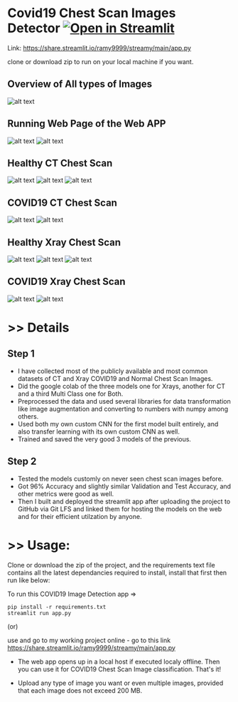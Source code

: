 # Covid19 Chest Scan Images Detector [![Open in Streamlit](https://static.streamlit.io/badges/streamlit_badge_black_white.svg)](https://share.streamlit.io/golden-panther/glaucoma-detector/glaucoma_app.py)

Link: https://share.streamlit.io/ramy9999/streamy/main/app.py

clone or download zip to run on your local machine if you want.

## Overview of All types of Images
![alt text](https://github.com/Ramy9999/streamy/blob/main/testy/CT%20and%20Xray%20snip.PNG)


## Running Web Page of the Web APP
![alt text](https://github.com/Ramy9999/streamy/blob/main/testy/xray%20streamy%201%20right.PNG)
![alt text](https://github.com/Ramy9999/streamy/blob/main/testy/xray%20streamy%202.PNG)


## Healthy CT Chest Scan 
![alt text](https://github.com/Ramy9999/streamy/blob/main/testy/ct%20streamy%201.PNG)
![alt text](https://github.com/Ramy9999/streamy/blob/main/testy/ct%20streamy%20Normal%201.PNG)
![alt text](https://github.com/Ramy9999/streamy/blob/main/testy/ct%20streamy%20Normal%202.PNG)

## COVID19 CT Chest Scan
![alt text](https://github.com/Ramy9999/streamy/blob/main/testy/ct%20streamy%20Covid19%202.PNG)
![alt text](https://github.com/Ramy9999/streamy/blob/main/testy/ct%20streamy%20Covid19%203.PNG)

## Healthy Xray Chest Scan
![alt text](https://github.com/Ramy9999/streamy/blob/main/testy/xray%20test%20streamy%201.PNG)
![alt text](https://github.com/Ramy9999/streamy/blob/main/testy/xray%20test%20streamy%202%20normal.PNG)
![alt text](https://github.com/Ramy9999/streamy/blob/main/testy/xray%20test%20streamy%203%20normal.PNG)

## COVID19 Xray Chest Scan
![alt text](https://github.com/Ramy9999/streamy/blob/main/testy/xray%20test%20streamy%201%20Covid19.PNG)
![alt text](https://github.com/Ramy9999/streamy/blob/main/testy/xray%20test%20streamy%202%20Covid19.PNG)


# >> Details
## Step 1
* I have collected most of the publicly available and most common datasets of CT and Xray COVID19 and Normal Chest Scan Images.
* Did the google colab of the three models one for Xrays, another for CT and a third Multi Class one for Both.
* Preprocessed the data and used several libraries for data transformation like image augmentation and converting to numbers with numpy among others.
* Used both my own custom CNN for the first model built entirely, and also transfer learning with its own custom CNN as well.
* Trained and saved the very good 3 models of the previous.

## Step 2
* Tested the models customly on never seen chest scan images before.
* Got 96% Accuracy and slightly similar Validation and Test Accuracy, and other metrics were good as well.
* Then I built and deployed the streamlit app after uploading the project to GitHub via Git LFS and linked them for hosting the models on the web and for their efficient utilzation by anyone.


# >> Usage: 

Clone or download the zip of the project, and the requirements text file contains all the latest dependancies required to install, install that first then run like below:

To run this COVID19 Image Detection app =>
```
pip install -r requirements.txt
streamlit run app.py
```

(or)

use and go to my working project online - go to this link https://share.streamlit.io/ramy9999/streamy/main/app.py

* The web app opens up in a local host if executed localy offline. Then you can use it for COVID19 Chest Scan Image classification. That's it!

* Upload any type of image you want or even multiple images, provided that each image does not exceed 200 MB.

